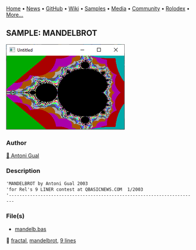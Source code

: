 [Home](https://qb64.com) • [News](../../news.md) • [GitHub](../../github.md) • [Wiki](../../wiki.md) • [Samples](../../samples.md) • [Media](../../media.md) • [Community](../../community.md) • [Rolodex](../../rolodex.md) • [More...](../../more.md)

## SAMPLE: MANDELBROT

![screenshot.png](img/screenshot.png)

### Author

[🐝 Antoni Gual](../antoni-gual.md) 

### Description

```text
'MANDELBROT by Antoni Gual 2003
'for Rel's 9 LINER contest at QBASICNEWS.COM  1/2003
'------------------------------------------------------------------------
```

### File(s)

* [mandelb.bas](src/mandelb.bas)

🔗 [fractal](../fractal.md), [mandelbrot](../mandelbrot.md), [9 lines](../9-lines.md)
